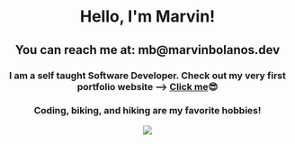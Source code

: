 <h1 align="center">Hello, I'm Marvin!</h1>
<h2 align="center">You can reach me at: mb@marvinbolanos.dev
</h2>

<h3 align="center">I am a self taught Software Developer. Check out my very first portfolio website --> <a target="_blank" href="https://marvinbolanos.dev/">Click me</a>😎
</h3>

<h3 align="center">Coding, biking, and hiking are my favorite hobbies!</h3>
<p align="center">
   <img src="https://media.giphy.com/media/LmNwrBhejkK9EFP504/giphy.gif"  />
</p>


<br/>

